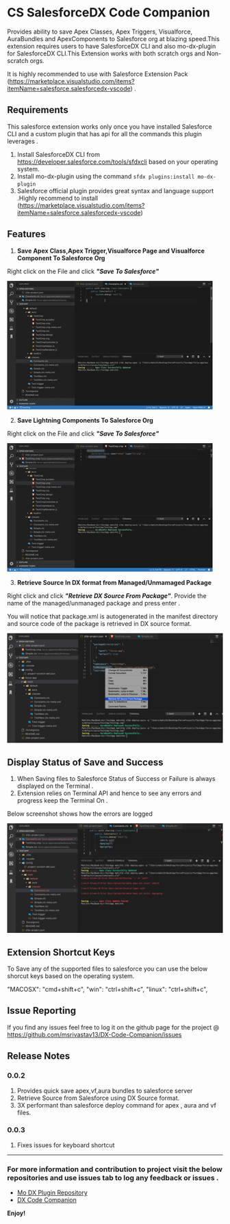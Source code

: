 # CS SalesforceDX Code Companion

Provides ability to save Apex Classes, Apex Triggers, Visualforce, AuraBundles and ApexComponents to Salesforce org at blazing speed.This extension requires users to have SalesforceDX CLI and also mo-dx-plugin for SalesforceDX CLI.This Extension works with both scratch orgs and Non-scratch orgs.

It is highly recommended to use with Salesforce Extension Pack (https://marketplace.visualstudio.com/items?itemName=salesforce.salesforcedx-vscode) .

## Requirements

This salesforce extension works only once you have installed Salesforce CLI and a custom plugin that has api for all the commands this plugin leverages .

1. Install SalesforceDX CLI from https://developer.salesforce.com/tools/sfdxcli based on your operating system.
2. Install mo-dx-plugin using the command `sfdx plugins:install mo-dx-plugin`
3. Salesforce official plugin provides great syntax and language support .Highly recommend to install (https://marketplace.visualstudio.com/items?itemName=salesforce.salesforcedx-vscode)

## Features

1. **Save Apex Class,Apex Trigger,Visualforce Page and Visualforce Component To Salesforce Org**

Right click on the File and click **_"Save To Salesforce"_**

![Save Apex](./images/saveApex.gif)

2. **Save Lightning Components To Salesforce Org**

Right click on the File and click **_"Save To Salesforce"_**

![Save AuraBundle Files](./images/auraSave.gif)

3. **Retrieve Source In DX format from Managed/Unmamaged Package**

Right click and click **_"Retrieve DX Source From Package"_**. Provide the name of the managed/unmanaged package and press enter .

You will notice that package.xml is autogenerated in the manifest directory and source code of the package is retrieved in DX source format. 

![Retrieve Source From Unmanaged/Managed Package In DX Format](./images/retrieve.png)

## Display Status of Save and Success

1. When Saving files to Salesforce Status of Success or Failure is always displayed on the Terminal .
2. Extension relies on Terminal API and hence to see any errors and progress keep the Terminal On .

Below screenshot shows how the errors are logged

![See Errors on Terminal](./images/error_log.png)

## Extension Shortcut Keys

To Save any of the supported files to salesforce you can use the below shorcut keys based on the operating system.

"MACOSX": "cmd+shift+c",
"win": "ctrl+shift+c",
"linux": "ctrl+shift+c",

## Issue Reporting

If you find any issues feel free to log it on the github page for the project @ https://github.com/msrivastav13/DX-Code-Companion/issues

## Release Notes

### 0.0.2

1. Provides quick save apex,vf,aura bundles to salesforce server
2. Retrieve Source from Salesforce using DX Source format.
3. 3X performant than salesforce deploy command for apex , aura and vf files.

### 0.0.3

1. Fixes issues for keyboard shortcut
-----------------------------------------------------------------------------------------------------------

### For more information and contribution to project visit the below repositories and use issues tab to log any feedback or issues .

* [Mo DX Plugin Repository](https://github.com/msrivastav13/mo-dx-plugin)
* [DX Code Companion](https://github.com/msrivastav13/DX-Code-Companion)

**Enjoy!**
